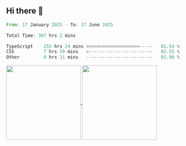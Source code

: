 ## Hi there 👋
<!--START_SECTION:waka-->

```rust
From: 17 January 2025 - To: 17 June 2025

Total Time: 307 hrs 2 mins

TypeScript    255 hrs 24 mins >>>>>>>>>>>>>>>>>>>>-----   81.54 %
CSS           7 hrs 59 mins   >------------------------   02.55 %
Other         6 hrs 11 mins   -------------------------   01.98 %
```

<!--END_SECTION:waka-->

<a href="https://github.com/anuraghazra/github-readme-stats">
  <img height=200 align="center" src="https://github-readme-stats.vercel.app/api/top-langs/?username=paulgeorge35&layout=donut&langs_count=5&theme=transparent" />
</a>
<a href="https://github.com/anuraghazra/convoychat">
  <img height=200 align="center" src="https://github-readme-stats.vercel.app/api?username=paulgeorge35&show_icons=true&show=prs_merged&theme=transparent&rank_icon=github" />
</a>
